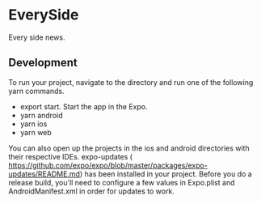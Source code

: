 # EverySide
Every side news.

## Development
To run your project, navigate to the directory and run one of the following yarn commands.

- export start. Start the app in the Expo.
- yarn android
- yarn ios
- yarn web

 You can also open up the projects in the ios and android directories with their respective IDEs.
 expo-updates (​https://github.com/expo/expo/blob/master/packages/expo-updates/README.md​) has been installed in your project.
 Before you do a release build, you'll need to configure a few values in Expo.plist and AndroidManifest.xml in order for updates to work.
